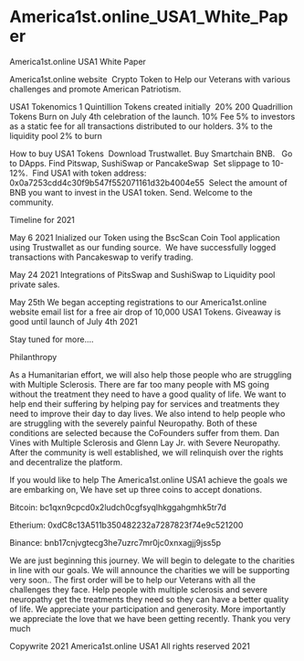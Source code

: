 # America1st.online_USA1_White_Paper

America1st.online USA1 
White Paper

America1st.online website 
Crypto Token to Help our Veterans with various challenges and promote American Patriotism.

USA1 Tokenomics 
1 Quintillion Tokens created initially 
20% 200 Quadrillion Tokens Burn on July 4th celebration of the launch.
10% Fee
5% to investors as a static fee for all transactions distributed to our holders.
3% to the liquidity pool
2% to burn

How to buy USA1 Tokens 
Download Trustwallet.
Buy Smartchain BNB.  
Go to DApps. Find Pitswap, SushiSwap or PancakeSwap 
Set slippage to 10-12%. 
Find USA1 with token address: 0x0a7253cdd4c30f9b547f552071161d32b4004e55 
Select the amount of BNB you want to invest in the USA1 token. Send. 
Welcome to the community.

Timeline for 2021

May 6 2021
Inialized our Token using the BscScan Coin Tool application using Trustwallet as our funding source. 
We have successfully logged transactions with Pancakeswap to verify trading.

May 24 2021
Integrations of PitsSwap and SushiSwap to Liquidity pool private sales. 

May 25th
We began accepting registrations to our America1st.online website email list for a free air drop of 10,000 USA1 Tokens. Giveaway is good until launch of July 4th 2021

Stay tuned for more....

Philanthropy 

As a Humanitarian effort, we will also help those people who are struggling with Multiple Sclerosis. There are far too many people with MS going without the treatment they need to have a good quality of life. We want to help end their suffering by helping pay for services and treatments they need to improve their day to day lives. We also intend to help people who are struggling with the severely painful Neuropathy. Both of these conditions are selected because the CoFounders suffer from them. Dan Vines with Multiple Sclerosis and Glenn Lay Jr. with Severe Neuropathy. After the community is well established, we will relinquish over the rights and decentralize the platform.


If you would like to help The America1st.online USA1 achieve the goals we are embarking on, We have set up three coins to accept donations. 

Bitcoin: bc1qxn9cpcd0x2ludch0cgfsyqlhkggahgmhk5tr7d

Etherium: 0xdC8c13A511b350482232a7287823f74e9c521200

Binance: bnb17cnjvgtecg3he7uzrc7mr0jc0xnxagjj9jss5p

We are just beginning this journey. We will begin to delegate to the charities in line with our goals. We will announce the charities we will be supporting very soon.. The first order will be to help our Veterans with all the challenges they face. Help people with multiple sclerosis and severe neuropathy get the treatments they need so they can have a better quality of life. We appreciate your participation and generosity. More importantly we appreciate the love that we have been getting recently. Thank you very much

Copywrite 2021 America1st.online USA1
All rights reserved 2021

    

